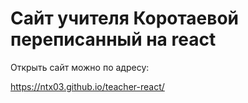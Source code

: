 # Сайт учителя Коротаевой переписанный на react

Открыть сайт можно по адресу: 

https://ntx03.github.io/teacher-react/